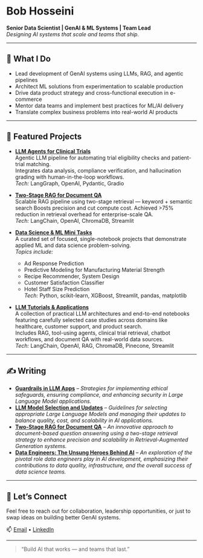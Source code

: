 # Bob Hosseini  
**Senior Data Scientist | GenAI & ML Systems | Team Lead**  
*Designing AI systems that scale and teams that ship.*

---

## 🔧 What I Do
- Lead development of GenAI systems using LLMs, RAG, and agentic pipelines
- Architect ML solutions from experimentation to scalable production
- Drive data product strategy and cross-functional execution in e-commerce
- Mentor data teams and implement best practices for ML/AI delivery
- Translate complex business problems into real-world AI products

---

## 🚀 Featured Projects

- [**LLM Agents for Clinical Trials**](https://github.com/bab-git/llm_pharma)  
  Agentic LLM pipeline for automating trial eligibility checks and patient-trial matching.  
  Integrates data analysis, compliance verification, and hallucination grading with human-in-the-loop workflows.  
  *Tech:* LangGraph, OpenAI, Pydantic, Gradio

- [**Two-Stage RAG for Document QA**](https://github.com/bab-git/two-stage-conrag)  
  Scalable RAG pipeline using two-stage retrieval — keyword + semantic search
  Boosts precision and cut compute cost. Achieved >75% reduction in retrieval overhead for enterprise-scale QA.  
  *Tech:* LangChain, OpenAI, ChromaDB, Streamlit

- [**Data Science & ML Mini Tasks**](https://github.com/bab-git/data-science-and-ml-mini-projects)  
  A curated set of focused, single-notebook projects that demonstrate applied ML and data science problem-solving.  
  *Topics include:*  
  - Ad Response Prediction  
  - Predictive Modeling for Manufacturing Material Strength  
  - Recipe Recommender, System Design  
  - Customer Satisfaction Classifier
  - Hotel Staff Size Prediction  
  *Tech:* Python, scikit-learn, XGBoost, Streamlit, pandas, matplotlib

- [**LLM Tutorials & Applications**](https://github.com/bab-git/llm-tutorials)  
  A collection of practical LLM architectures and end-to-end notebooks featuring carefully selected case studies across domains like healthcare, customer support, and product search.  
  Includes RAG, tool-using agents, clinical trial retrieval, chatbot workflows, and document QA with real-world data sources.  
  *Tech:* LangChain, OpenAI, RAG, ChromaDB, Pinecone, Streamlit


---

## ✍️ Writing

- **[Guardrails in LLM Apps](https://www.linkedin.com/feed/update/urn:li:ugcPost:7275192025069621248/)** – *Strategies for implementing ethical safeguards, ensuring compliance, and enhancing security in Large Language Model applications.*
- **[LLM Model Selection and Updates](https://medium.com/@bbkhosseini/llm-model-selection-and-updates-c6448b23eb36)** – *Guidelines for selecting appropriate Large Language Models and managing their updates to balance quality, cost, and scalability in AI applications.*
- **[Two-Stage RAG for Document QA](https://medium.com/@bbkhosseini/two-stage-consecutive-rag-for-document-qa-enhancing-precision-and-scalability-ac2af206babd)** – *An innovative approach to document-based question answering using a two-stage retrieval strategy to enhance precision and scalability in Retrieval-Augmented Generation systems.*
- **[Data Engineers: The Unsung Heroes Behind AI](https://www.linkedin.com/feed/update/urn:li:ugcPost:7209355924925202432/)** – *An exploration of the pivotal role data engineers play in AI development, emphasizing their contributions to data quality, infrastructure, and the overall success of data science teams.*



---

## 💬 Let’s Connect

Feel free to reach out for collaboration, leadership opportunities, or just to swap ideas on building better GenAI systems.


📫 [Email](mailto:bbkhosseini@gmail.com) • [LinkedIn](https://www.linkedin.com/in/bhosseini)

---

> “Build AI that works — and teams that last.”


<!--
**bab-git/bab-git** is a ✨ _special_ ✨ repository because its `README.md` (this file) appears on your GitHub profile.

Here are some ideas to get you started:

- 🔭 I’m currently working on ...
- 🌱 I’m currently learning ...
- 👯 I’m looking to collaborate on ...
- 🤔 I’m looking for help with ...
- 💬 Ask me about ...
- 📫 How to reach me: ...
- 😄 Pronouns: ...
- ⚡ Fun fact: ...
-->



